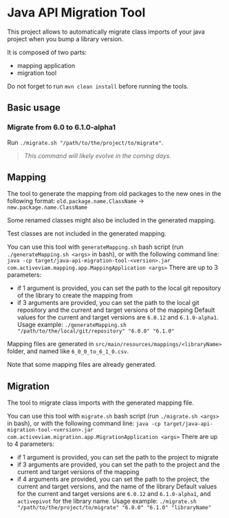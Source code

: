 # Java API Migration Tool

This project allows to automatically migrate class imports of your java project when you bump a library version.

It is composed of two parts:
 - mapping application
 - migration tool

Do not forget to run `mvn clean install` before running the tools.

## Basic usage

### Migrate from 6.0 to 6.1.0-alpha1

Run `./migrate.sh "/path/to/the/project/to/migrate"`.

> _This command will likely evolve in the coming days._

## Mapping

The tool to generate the mapping from old packages to the new ones in the following format:
`old.package.name.ClassName` -> `new.package.name.ClassName`

Some renamed classes might also be included in the generated mapping.

Test classes are not included in the generated mapping.

You can use this tool with `generateMapping.sh` bash script (run `./generateMapping.sh <args>` in bash), or with the following command line:
`java -cp target/java-api-migration-tool-<version>.jar com.activeviam.mapping.app.MappingApplication <args>`
There are up to 3 parameters:
 - if 1 argument is provided, you can set the path to the local git repository of the library to create the mapping from
 - if 3 arguments are provided, you can set the path to the local git repository and the current and target versions of the mapping
Default values for the current and target versions are `6.0.12` and `6.1.0-alpha1`.
Usage example: `./generateMapping.sh "/path/to/the/local/git/repository" "6.0.0" "6.1.0"`

Mapping files are generated in `src/main/resources/mappings/<libraryName>` folder, and named like `6_0_0_to_6_1_0.csv`.

Note that some mapping files are already generated.

## Migration

The tool to migrate class imports with the generated mapping file.

You can use this tool with `migrate.sh` bash script (run `./migrate.sh <args>` in  bash), or with the following command line:
`java -cp target/java-api-migration-tool-<version>.jar com.activeviam.migration.app.MigrationApplication <args>`
There are up to 4 parameters:
 - if 1 argument is provided, you can set the path to the project to migrate
 - if 3 arguments are provided, you can set the path to the project and the current and target versions of the mapping
 - if 4 arguments are provided, you can set the path to the project, the current and target versions, and the name of the library
Default values for the current and target versions are `6.0.12` and `6.1.0-alpha1`, and `activepivot` for the library name.
Usage example: `./migrate.sh "/path/to/the/project/to/migrate" "6.0.0" "6.1.0" "libraryName"`
